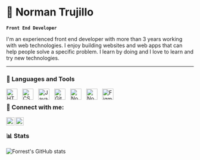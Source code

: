 # 👋 Norman Trujillo

**`Front End Developer`**

 I'm an experienced front end developer with more than 3 years working with web technologies. I enjoy building websites and web apps that can help people solve a specific problem. I learn by doing and I love to learn and try new technologies.

---

### 🧰 Languages and Tools

<img align="left" alt="HTML" width="30px" style="padding-right:10px;" src="https://cdn.jsdelivr.net/gh/devicons/devicon/icons/html5/html5-plain.svg" />
<img align="left" alt="CSS" width="30px" style="padding-right:10px;" src="https://cdn.jsdelivr.net/gh/devicons/devicon/icons/css3/css3-plain.svg" />
<img align="left" alt="JavaScript" width="30px" style="padding-right:10px;" src="https://cdn.jsdelivr.net/gh/devicons/devicon/icons/javascript/javascript-plain.svg" />
<img align="left" alt="Git" width="30px" style="padding-right:10px;" src="https://cdn.jsdelivr.net/gh/devicons/devicon/icons/git/git-original.svg" />
<img align="left" alt="NodeJS" width="30px" style="padding-right:10px;" src="https://cdn.jsdelivr.net/gh/devicons/devicon/icons/nodejs/nodejs-original.svg" />
<img align="left" alt="NodeJS" width="30px" style="padding-right:10px;" src="https://cdn.jsdelivr.net/gh/devicons/devicon/icons/wordpress/wordpress-plain.svg" />
<img align="left" alt="Figma" width="30px" style="padding-right:10px;" src="https://cdn.jsdelivr.net/gh/devicons/devicon/icons/figma/figma-original.svg" />
<br />

### 🤝 Connect with me:

<a href="https://twitter.com/nvoltagee">
  <img align="left" alt="Norman Trujillo | Twitter" width="22px" src="https://raw.githubusercontent.com/peterthehan/peterthehan/master/assets/twitter.svg" />
</a>
<a href="https://www.linkedin.com/in/nvoltagee/">
  <img align="left" alt="Norman Trujillo LinkedIN" width="22px" src="https://raw.githubusercontent.com/peterthehan/peterthehan/master/assets/linkedin.svg" />
</a>

<br/>

### 📊 Stats

![Forrest's GitHub stats](https://github-readme-stats.vercel.app/api?username=nvoltagee&show_icons=true&theme=codeSTACKr)

#

[website]: https://nvoltagee.com
